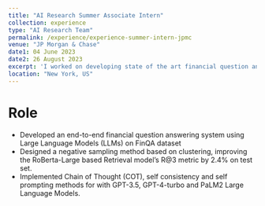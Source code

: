 ```yaml
---
title: "AI Research Summer Associate Intern"
collection: experience
type: "AI Research Team"
permalink: /experience/experience-summer-intern-jpmc
venue: "JP Morgan & Chase"
date1: 04 June 2023
date2: 26 August 2023
excerpt: 'I worked on developing state of the art financial question answering system.'
location: "New York, US"
---
```


# Role
- Developed an end-to-end financial question answering system using Large Language Models (LLMs) on FinQA dataset
- Designed a negative sampling method based on clustering, improving the RoBerta-Large based Retrieval model’s R@3 metric by 2.4% on test set.
- Implemented Chain of Thought (COT), self consistency and self prompting methods for with GPT-3.5, GPT-4-turbo and PaLM2 Large Language Models.
<!-- 
Heading 1
======

Heading 2
======

Heading 3
====== -->
